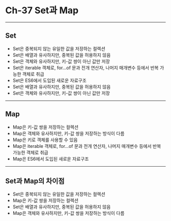 # Ch-37 Set과 Map

---

## Set  
- Set은 중복되지 않는 유일한 값을 저장하는 컬렉션
- Set은 배열과 유사하지만, 중복된 값을 허용하지 않음
- Set은 객체와 유사하지만, 키-값 쌍이 아닌 값만 저장
- Set은 iterable 객체로, for...of 문과 전개 연산자, 나머지 매개변수 등에서 반복 가능한 객체로 취급
- Set은 ES6에서 도입된 새로운 자료구조
- Set은 배열과 유사하지만, 중복된 값을 허용하지 않음
- Set은 객체와 유사하지만, 키-값 쌍이 아닌 값만 저장


---

## Map
- Map은 키-값 쌍을 저장하는 컬렉션
- Map은 객체와 유사하지만, 키-값 쌍을 저장하는 방식이 다름
- Map은 키로 객체를 사용할 수 있음
- Map은 iterable 객체로, for...of 문과 전개 연산자, 나머지 매개변수 등에서 반복 가능한 객체로 취급
- Map은 ES6에서 도입된 새로운 자료구조


---

## Set과 Map의 차이점
- Set은 중복되지 않는 유일한 값을 저장하는 컬렉션
- Map은 키-값 쌍을 저장하는 컬렉션
- Set은 배열과 유사하지만, 중복된 값을 허용하지 않음
- Map은 객체와 유사하지만, 키-값 쌍을 저장하는 방식이 다름


